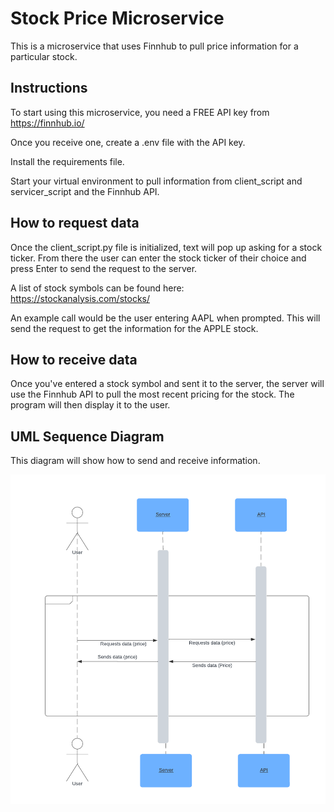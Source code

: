# Stock Price Microservice

This is a microservice that uses Finnhub to pull price information for a particular stock.

## Instructions

To start using this microservice, you need a FREE API key from https://finnhub.io/

Once you receive one, create a .env file with the API key.

Install the requirements file.

Start your virtual environment to pull information from client_script and servicer_script and the Finnhub API.


## How to request data

Once the client_script.py file is initialized, text will pop up asking for a stock ticker. From there the user can enter the stock ticker of their choice and press Enter to send the request to the server.

A list of stock symbols can be found here:
https://stockanalysis.com/stocks/

An example call would be the user entering AAPL when prompted. This will send the request to get the information for the APPLE stock.

## How to receive data

Once you've entered a stock symbol and sent it to the server, the server will use the Finnhub API to pull the most recent pricing for the stock. The program will then display it to the user.


## UML Sequence Diagram

This diagram will show how to send and receive information.


![UML diagram](/images/UMLdiagram.png)